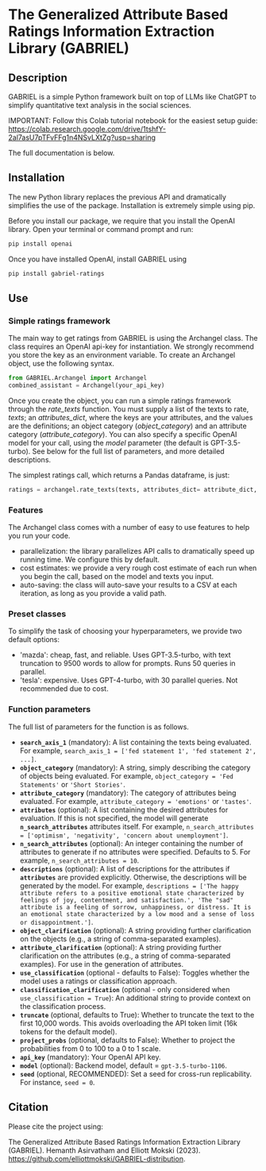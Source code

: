 # The Generalized Attribute Based Ratings Information Extraction Library (GABRIEL)

## Description

GABRIEL is a simple Python framework built on top of LLMs like ChatGPT to simplify quantitative text analysis in the social sciences.

IMPORTANT: Follow this Colab tutorial notebook for the easiest setup guide: https://colab.research.google.com/drive/1tshfY-2al7asU7pTFvFFg1n4NSvLXtZg?usp=sharing

The full documentation is below.

## Installation

The new Python library replaces the previous API and dramatically simplifies the use of the package. Installation is extremely simple using pip.

Before you install our package, we require that you install the OpenAI library. Open your terminal or command prompt and run:

```bash
pip install openai
```

Once you have installed OpenAI, install GABRIEL using 
```bash
pip install gabriel-ratings
``` 

## Use
### Simple ratings framework

The main way to get ratings from GABRIEL is using the Archangel class. The class requires an OpenAI api-key for instantiation. We strongly recommend you store the key as an environment variable. To create an Archangel object, use the following syntax. 

```python
from GABRIEL.Archangel import Archangel
combined_assistant = Archangel(your_api_key)
```

Once you create the object, you can run a simple ratings framework through the *rate_texts* function. You must supply a list of the texts to rate, *texts*; an *attributes_dict*, where the keys are your attributes, and the values are the definitions; an object category (*object_category*) and an attribute category (*attribute_category*). You can also specify a specific OpenAI model for your call, using the *model* parameter (the default is GPT-3.5-turbo). See below for the full list of parameters, and more detailed descriptions.

The simplest ratings call, which returns a Pandas dataframe, is just:

```python
ratings = archangel.rate_texts(texts, attributes_dict= attribute_dict, save_folder = 'path_to_your_folder', file_name = 'your_file_name.csv', attribute_category = your_attribute_category, object_category = your_object_category)
```

### Features 

The Archangel class comes with a number of easy to use features to help you run your code. 
- parallelization: the library parallelizes API calls to dramatically speed up running time. We configure this by default.
- cost estimates: we provide a very rough cost estimate of each run when you begin the call, based on the model and texts you input. 
- auto-saving: the class will auto-save your results to a CSV at each iteration, as long as you provide a valid path.  

### Preset classes

To simplify the task of choosing your hyperparameters, we provide two default options: 
- 'mazda': cheap, fast, and reliable. Uses GPT-3.5-turbo, with text truncation to 9500 words to allow for prompts. Runs 50 queries in parallel.  
- 'tesla': expensive. Uses GPT-4-turbo, with 30 parallel queries. Not recommended due to cost. 

### Function parameters

The full list of parameters for the function is as follows. 

- **`search_axis_1`** (mandatory): A list containing the texts being evaluated. For example, `search_axis_1 = ['fed statement 1', 'fed statement 2', ...]`.
- **`object_category`** (mandatory): A string, simply describing the category of objects being evaluated. For example, `object_category = 'Fed Statements'` or `'Short Stories'`.
- **`attribute_category`** (mandatory): The category of attributes being evaluated. For example, `attribute_category = 'emotions'` or `'tastes'`.
- **`attributes`** (optional): A list containing the desired attributes for evaluation. If this is not specified, the model will generate **`n_search_attributes`** attributes itself. For example, `n_search_attributes = ['optimism', 'negativity', 'concern about unemployment']`.
- **`n_search_attributes`** (optional): An integer containing the number of attributes to generate if no attributes were specified. Defaults to 5. For example, `n_search_attributes = 10`.
- **`descriptions`** (optional): A list of descriptions for the attributes if **`attributes`** are provided explicitly. Otherwise, the descriptions will be generated by the model. For example, `descriptions = ['The happy attribute refers to a positive emotional state characterized by feelings of joy, contentment, and satisfaction.', 'The "sad" attribute is a feeling of sorrow, unhappiness, or distress. It is an emotional state characterized by a low mood and a sense of loss or disappointment.']`.
- **`object_clarification`** (optional): A string providing further clarification on the objects (e.g., a string of comma-separated examples).
- **`attribute_clarification`** (optional): A string providing further clarification on the attributes (e.g., a string of comma-separated examples). For use in the generation of attributes.
- **`use_classification`** (optional - defaults to False): Toggles whether the model uses a ratings or classification approach.
- **`classification_clarification`** (optional - only considered when `use_classification = True`): An additional string to provide context on the classification process.
- **`truncate`** (optional, defaults to True): Whether to truncate the text to the first 10,000 words. This avoids overloading the API token limit (16k tokens for the default model).
- **`project_probs`** (optional, defaults to False): Whether to project the probabilities from 0 to 100 to a 0 to 1 scale.
- **`api_key`** (mandatory): Your OpenAI API key.
- **`model`** (optional): Backend model, default = `gpt-3.5-turbo-1106`.
- **`seed`** (optional, RECOMMENDED): Set a seed for cross-run replicability. For instance, `seed = 0`.

## Citation

Please cite the project using: 

The Generalized Attribute Based Ratings Information Extraction Library (GABRIEL). Hemanth Asirvatham and Elliott Mokski (2023). https://github.com/elliottmokski/GABRIEL-distribution. 
